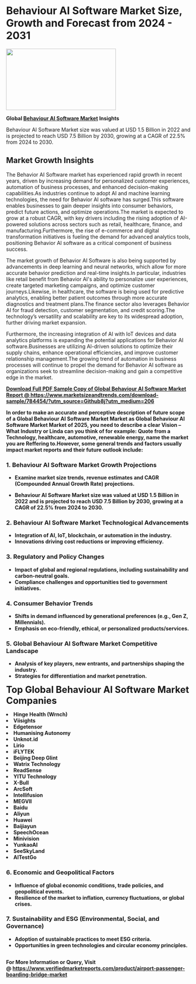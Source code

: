 <H1>Behaviour AI Software Market Size, Growth and Forecast from 2024 - 2031</H1><img class="aligncenter size-medium wp-image-584254" src="https://thirdeyenews.in/wp-content/uploads/2024/09/Global-Market-Research-300x168.jpeg" alt="" width="300" height="168" /><p><strong>Global&nbsp;<a href="https://www.marketsizeandtrends.com/download-sample/784454/?utm_source=Github8j?utm_medium=206">Behaviour AI Software Market</a> Insights</strong></p><p>Behaviour AI Software Market size was valued at USD 1.5 Billion in 2022 and is projected to reach USD 7.5 Billion by 2030, growing at a CAGR of 22.5% from 2024 to 2030.</p><p><h2>Market Growth Insights</h2> <p>The Behavior AI Software market has experienced rapid growth in recent years, driven by increasing demand for personalized customer experiences, automation of business processes, and enhanced decision-making capabilities.As industries continue to adopt AI and machine learning technologies, the need for Behavior AI software has surged.This software enables businesses to gain deeper insights into consumer behaviors, predict future actions, and optimize operations.The market is expected to grow at a robust CAGR, with key drivers including the rising adoption of AI-powered solutions across sectors such as retail, healthcare, finance, and manufacturing.Furthermore, the rise of e-commerce and digital transformation initiatives is fueling the demand for advanced analytics tools, positioning Behavior AI software as a critical component of business success.</p> <p><strong><a href="#"></a></strong></p> <p>The market growth of Behavior AI Software is also being supported by advancements in deep learning and neural networks, which allow for more accurate behavior prediction and real-time insights.In particular, industries like retail benefit from Behavior AI's ability to personalize user experiences, create targeted marketing campaigns, and optimize customer journeys.Likewise, in healthcare, the software is being used for predictive analytics, enabling better patient outcomes through more accurate diagnostics and treatment plans.The finance sector also leverages Behavior AI for fraud detection, customer segmentation, and credit scoring.The technology’s versatility and scalability are key to its widespread adoption, further driving market expansion.</p> <p>Furthermore, the increasing integration of AI with IoT devices and data analytics platforms is expanding the potential applications for Behavior AI software.Businesses are utilizing AI-driven solutions to optimize their supply chains, enhance operational efficiencies, and improve customer relationship management.The growing trend of automation in business processes will continue to propel the demand for Behavior AI software as organizations seek to streamline decision-making and gain a competitive edge in the market.</p> <p><strong><a href="#"></p><p><span class=""><strong>Download Full PDF Sample Copy of Global Behaviour AI Software Market Report</strong> @ <a href="https://www.marketsizeandtrends.com/download-sample/784454/?utm_source=Github8j?utm_medium=206" target="_blank">https://www.marketsizeandtrends.com/download-sample/784454/?utm_source=Github8j?utm_medium=206</a></span></p><p>In order to make an accurate and perceptive description of future scope of a Global&nbsp;Behaviour AI Software Market Market as Global&nbsp;Behaviour AI Software Market Market of 2025, you need to describe a clear Vision &ndash; What Industry or Linda can you think of for example: Quote from a Technology, healthcare, automotive, renewable energy, name the market you are Reffering to.However, some general trends and factors usually impact market reports and their future outlook include:</p><h3>1.&nbsp;<strong>Behaviour AI Software Market Growth Projections</strong></h3><ul><li>Examine market size trends, revenue estimates and CAGR (Compounded Annual Growth Rate) projections.</li><li><p>Behaviour AI Software Market size was valued at USD 1.5 Billion in 2022 and is projected to reach USD 7.5 Billion by 2030, growing at a CAGR of 22.5% from 2024 to 2030.</p></li></ul><h3>2.&nbsp;<strong>Behaviour AI Software Market Technological Advancements</strong></h3><ul><li>Integration of AI, IoT, blockchain, or automation in the industry.</li><li>Innovations driving cost reductions or improving efficiency.</li></ul><h3>3.&nbsp;<strong>Regulatory and Policy Changes</strong></h3><ul><li>Impact of global and regional regulations, including sustainability and carbon-neutral goals.</li><li>Compliance challenges and opportunities tied to government initiatives.</li></ul><h3>4.&nbsp;<strong>Consumer Behavior Trends</strong></h3><ul><li>Shifts in demand influenced by generational preferences (e.g., Gen Z, Millennials).</li><li>Emphasis on eco-friendly, ethical, or personalized products/services.</li></ul><h3>5.&nbsp;<strong>Global Behaviour AI Software Market Competitive Landscape</strong></h3><ul><li>Analysis of key players, new entrants, and partnerships shaping the industry.</li><li>Strategies for differentiation and market penetration.</li></ul><p data-pm-slice="1 1 []"><span style="color: inherit; font-family: inherit; font-size: 25px;">Top Global Behaviour AI Software Market Companies</span></p><div class="" data-test-id=""><p><li>Hinge Health (Wrnch)</li><li> Viisights</li><li> Edgetensor</li><li> Humanising Autonomy</li><li> Unknot.id</li><li> Lirio</li><li> iFLYTEK</li><li> Beijing Deep Glint</li><li> Watrix Technology</li><li> ReadSense</li><li> YITU Technology</li><li> X-Bull</li><li> ArcSoft</li><li> Intellifusion</li><li> MEGVII</li><li> Baidu</li><li> Aliyun</li><li> Huawei</li><li> Baijiayun</li><li> SpeechOcean</li><li> Minivision</li><li> YunkaoAI</li><li> SeeSkyLand</li><li> AITestGo</li></p></div><h3>6.&nbsp;<strong>Economic and Geopolitical Factors</strong></h3><ul><li>Influence of global economic conditions, trade policies, and geopolitical events.</li><li>Resilience of the market to inflation, currency fluctuations, or global crises.</li></ul><h3>7.&nbsp;<strong>Sustainability and ESG (Environmental, Social, and Governance)</strong></h3><ul><li>Adoption of sustainable practices to meet ESG criteria.</li><li>Opportunities in green technologies and circular economy principles.</li></ul><h2><strong style="font-size: 14px;">For More Information or Query, Visit @&nbsp;</strong><a style="background-color: #ffffff; font-size: 14px;" href="https://www.marketsizeandtrends.com/report/behaviour-ai-software-market/" target="_blank">https://www.verifiedmarketreports.com/product/airport-passenger-boarding-bridge-market</a></h2>